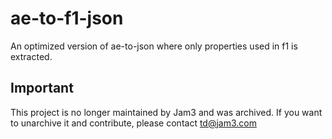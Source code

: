 # ae-to-f1-json
An optimized version of ae-to-json where only properties used in f1 is extracted.

## Important
This project is no longer maintained by Jam3 and was archived. If you want to unarchive it and contribute, please contact td@jam3.com
